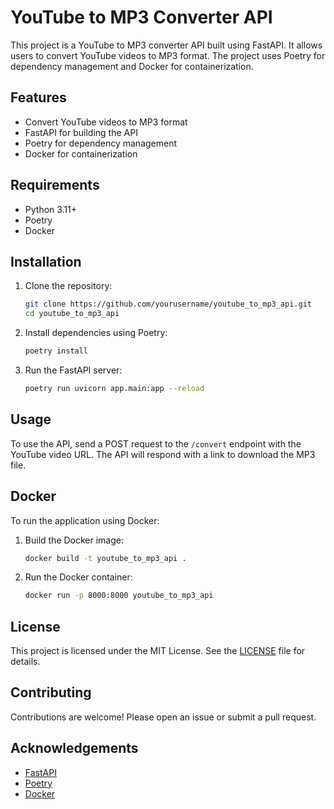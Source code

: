 # YouTube to MP3 Converter API

This project is a YouTube to MP3 converter API built using FastAPI. It allows users to convert YouTube videos to MP3 format. The project uses Poetry for dependency management and Docker for containerization.

## Features

- Convert YouTube videos to MP3 format
- FastAPI for building the API
- Poetry for dependency management
- Docker for containerization

## Requirements

- Python 3.11+
- Poetry
- Docker

## Installation

1. Clone the repository:
    ```sh
    git clone https://github.com/yourusername/youtube_to_mp3_api.git
    cd youtube_to_mp3_api
    ```

2. Install dependencies using Poetry:
    ```sh
    poetry install
    ```

3. Run the FastAPI server:
    ```sh
    poetry run uvicorn app.main:app --reload
    ```

## Usage

To use the API, send a POST request to the `/convert` endpoint with the YouTube video URL. The API will respond with a link to download the MP3 file.

## Docker

To run the application using Docker:

1. Build the Docker image:
    ```sh
    docker build -t youtube_to_mp3_api .
    ```

2. Run the Docker container:
    ```sh
    docker run -p 8000:8000 youtube_to_mp3_api
    ```

## License

This project is licensed under the MIT License. See the [LICENSE](LICENSE) file for details.

## Contributing

Contributions are welcome! Please open an issue or submit a pull request.

## Acknowledgements

- [FastAPI](https://fastapi.tiangolo.com/)
- [Poetry](https://python-poetry.org/)
- [Docker](https://www.docker.com/)
